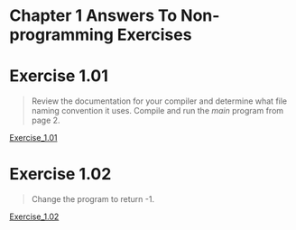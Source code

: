 # Chapter 1 Answers To Non-programming Exercises

# Exercise 1.01
> Review the documentation for your compiler and determine what file naming convention it uses. Compile and run the _main_ program from page 2.

[Exercise_1.01](Exercise_1.01.cpp)

# Exercise 1.02
> Change the program to return -1. 

[Exercise_1.02](Exercise_1.02.cpp)


